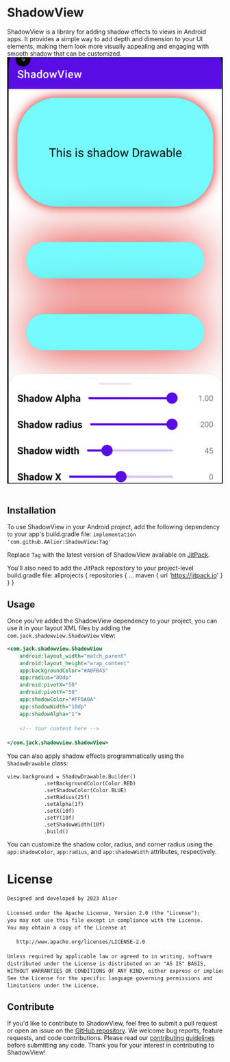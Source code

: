
# ShadowView

ShadowView is a library for adding shadow effects to views in Android apps. It provides a simple way to add depth and dimension to your UI elements, making them look more visually appealing and engaging with smooth shadow that can be customized.
![Screenshot](https://github.com/AAlier/ShadowView/blob/master/screenshot.png)<br><br>

## Installation

To use ShadowView in your Android project, add the following dependency to your app's build.gradle file:
`implementation 'com.github.AAlier:ShadowView:Tag'`

Replace `Tag` with the latest version of ShadowView available on [JitPack](https://jitpack.io/#AAlier/ShadowView).

You'll also need to add the JitPack repository to your project-level build.gradle file:
allprojects { repositories { ... maven { url 'https://jitpack.io' } } }

## Usage

Once you've added the ShadowView dependency to your project, you can use it in your layout XML files by adding the `com.jack.shadowview.ShadowView` view:
```xml
<com.jack.shadowview.ShadowView
    android:layout_width="match_parent"
    android:layout_height="wrap_content"
    app:backgroundColor="#A0FB45"  
    app:radius="80dp"  
    android:pivotX="50"  
    android:pivotY="50"  
    app:shadowColor="#FF0A0A"  
    app:shadowWidth="10dp"  
    app:shadowAlpha="1">

    <!-- Your content here -->

</com.jack.shadowview.ShadowView>
```

You can also apply shadow effects programmatically using the `ShadowDrawable` class:

    view.background = ShadowDrawable.Builder()
                .setBackgroundColor(Color.RED)
                .setShadowColor(Color.BLUE)
                .setRadius(25f)
                .setAlpha(1f)
                .setX(10f)
                .setY(10f)
                .setShadowWidth(10f)
                .build()

You can customize the shadow color, radius, and corner radius using the `app:shadowColor`, `app:radius`, and `app:shadowWidth` attributes, respectively.

# License

```xml
Designed and developed by 2023 Alier

Licensed under the Apache License, Version 2.0 (the "License");
you may not use this file except in compliance with the License.
You may obtain a copy of the License at

   http://www.apache.org/licenses/LICENSE-2.0

Unless required by applicable law or agreed to in writing, software
distributed under the License is distributed on an "AS IS" BASIS,
WITHOUT WARRANTIES OR CONDITIONS OF ANY KIND, either express or implied.
See the License for the specific language governing permissions and
limitations under the License.
```

## Contribute

If you'd like to contribute to ShadowView, feel free to submit a pull request or open an issue on the [GitHub repository](https://github.com/AAlier/ShadowView). We welcome bug reports, feature requests, and code contributions. Please read our [contributing guidelines](https://chat.openai.com/CONTRIBUTING.md) before submitting any code. Thank you for your interest in contributing to ShadowView!